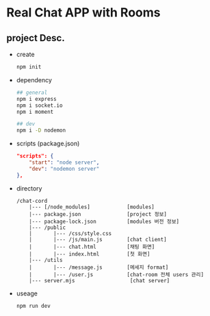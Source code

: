 # Real Chat APP with Rooms

## project Desc.

* create
    ```bash
    npm init
    ```
* dependency
    ```bash
    ## general
    npm i express
    npm i socket.io
    npm i moment
    
    ## dev
    npm i -D nodemon
    ```
* scripts (package.json)
    ```json
    "scripts": {
        "start": "node server",
        "dev": "nodemon server"
    },
    ```
* directory
    ```text
    /chat-cord
        |--- [/node_modules]            [modules]
        |--- package.json               [project 정보]
        |--- package-lock.json          [modules 버전 정보]
        |--- /public
        |       |--- /css/style.css
        |       |--- /js/main.js        [chat client]
        |       |--- chat.html          [채팅 화면]
        |       |--- index.html         [첫 화면]
        |--- /utils
        |       |--- /message.js        [메세지 format]
        |       |--- /user.js           [chat-room 전체 users 관리]
        |--- server.mjs                  [chat server]
    ```
* useage
    ```bash
    npm run dev
    ```